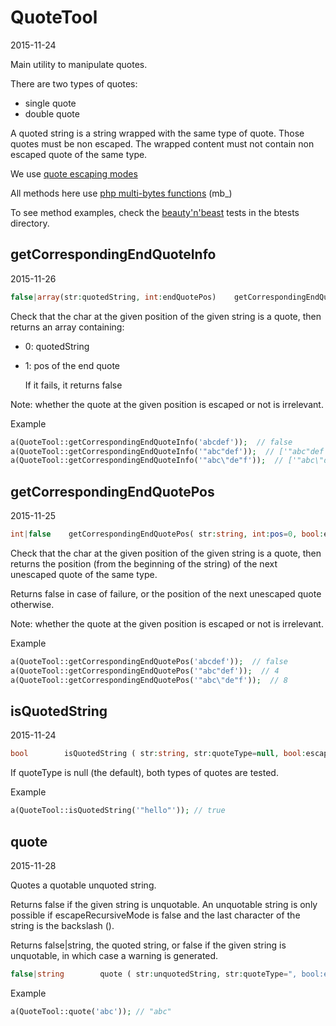 QuoteTool
==============
2015-11-24



Main utility to manipulate quotes.



There are two types of quotes:

 - single quote
 - double quote
 
A quoted string is a string wrapped with the same type of quote.
Those quotes must be non escaped.
The wrapped content must not contain non escaped quote of the same type.

We use [quote escaping modes](https://github.com/lingtalfi/universe/blob/master/planets/ConventionGuy/convention.quotesEscapingModes.eng.md)

All methods here use [php multi-bytes functions](http://php.net/manual/en/ref.mbstring.php) (mb_)
 

To see method examples, check the [beauty'n'beast](https://github.com/lingtalfi/Dreamer/blob/master/UnitTesting/BeautyNBeast/pattern.beautyNBeast.eng.md) tests in the btests directory.
 
 


getCorrespondingEndQuoteInfo
-------------------
2015-11-26


```php
false|array(str:quotedString, int:endQuotePos)    getCorrespondingEndQuoteInfo( str:string, int:pos=0, bool:escapeRecursiveMode=true )
```



Check that the char at the given position of the given string is a quote,
then returns an array containing:

- 0: quotedString
- 1: pos of the end quote
          
  If it fails, it returns false
     
     
Note: whether the quote at the given position is escaped or not is irrelevant.


Example 

```php
a(QuoteTool::getCorrespondingEndQuoteInfo('abcdef'));  // false
a(QuoteTool::getCorrespondingEndQuoteInfo('"abc"def'));  // ['"abc"def', 4]
a(QuoteTool::getCorrespondingEndQuoteInfo('"abc\"de"f'));  // ['"abc\"de"', 8]
```





getCorrespondingEndQuotePos
-------------------
2015-11-25


```php
int|false    getCorrespondingEndQuotePos( str:string, int:pos=0, bool:escapeRecursiveMode=true )
```



Check that the char at the given position of the given string is a quote,
then returns the position (from the beginning of the string) of the next unescaped quote of the same type.

Returns false in case of failure, or the position of the next unescaped quote otherwise.

Note: whether the quote at the given position is escaped or not is irrelevant.


Example 

```php
a(QuoteTool::getCorrespondingEndQuotePos('abcdef'));  // false
a(QuoteTool::getCorrespondingEndQuotePos('"abc"def'));  // 4
a(QuoteTool::getCorrespondingEndQuotePos('"abc\"de"f'));  // 8
```




isQuotedString
-----------
2015-11-24


```php
bool        isQuotedString ( str:string, str:quoteType=null, bool:escapedRecursiveMode=true ) 
```

If quoteType is null (the default), both types of quotes are tested.


Example

```php
a(QuoteTool::isQuotedString('"hello"')); // true
```




quote 
-----------
2015-11-28


Quotes a quotable unquoted string.

Returns false if the given string is unquotable.
An unquotable string is only possible if escapeRecursiveMode is false and the last character
of the string is the backslash (\).


Returns false|string,
          the quoted string, or false if the given string is unquotable,
          in which case a warning is generated.
     
     
```php
false|string        quote ( str:unquotedString, str:quoteType=", bool:escapedRecursiveMode=true ) 
```


Example

```php
a(QuoteTool::quote('abc')); // "abc"
```






